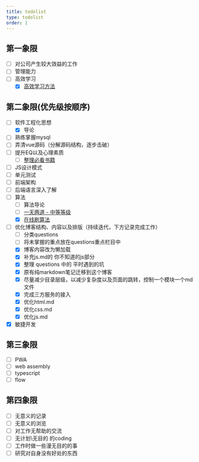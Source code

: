 ```yaml
---
title: todolist
type: todolist
order: 1
---
```


## 第一象限

- [ ] 对公司产生较大效益的工作
- [ ] 管理能力
- [ ] 高效学习
  - [x] [高效学习方法](https://www.zhihu.com/question/35103080)

## 第二象限(优先级按顺序)

- [ ] 软件工程化思想
  - [x] 导论
- [ ] 熟练掌握mysql
- [ ] 弄清vue源码（分解源码结构，逐步击破）
- [ ] 提升EQ以及心理素质
  - [ ] [整理必看书籍](https://www.zhihu.com/question/22794831)
- [ ] JS设计模式
- [ ] 单元测试
- [ ] 前端架构
- [ ] 后端语言深入了解
- [ ] 算法
  - [ ] 算法导论
  - [ ] [一天两道 - 中等等级](https://www.lintcode.com/problem/?level=2)
  - [x] [在线刷算法](https://www.zhihu.com/question/36488823)
- [ ] 优化博客结构、内容以及排版（持续迭代，下方记录完成工作）
  - [ ] 分类questions
  - [ ] 将未掌握的重点放在questions重点栏目中
  - [x] 博客内容改为懒加载
  - [x] 补充js.md的 你不知道的js部分
  - [x] 整理 questions 中的 平时遇到的坑
  - [x] 原有纯markdown笔记迁移到这个博客
  - [x] 尽量减少目录层级，以减少复杂度以及页面的跳转，控制一个模块一个md文件
  - [x] 完成三方服务的接入
  - [x] 优化html.md
  - [x] 优化css.md
  - [x] 优化js.md
- [x] 敏捷开发

## 第三象限

- [ ] PWA
- [ ] web assembly
- [ ] typescript
- [ ] flow

## 第四象限

- [ ] 无意义的记录
- [ ] 无意义的浏览
- [ ] 对工作无帮助的交流
- [ ] 无计划\无目的 的coding
- [ ] 工作时做一些漫无目的的事
- [ ] 研究对自身没有好处的东西